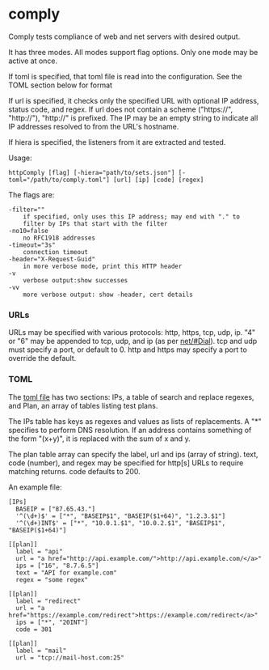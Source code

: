 # comply

Comply tests compliance of web and net servers with desired output.

It has three modes. All modes support flag options. Only one mode may be
active at once.

If toml is specified, that toml file is read into the configuration. See
the TOML section below for format

If url is specified, it checks only the specified URL with optional IP
address, status code, and regex. If url does not contain a scheme ("https://",
"http://"), "http://" is prefixed. The IP may be an empty string to indicate
all IP addresses resolved to from the URL's hostname.

If hiera is specified, the listeners from it are extracted and tested.

Usage:

	httpComply [flag] [-hiera="path/to/sets.json"] [-toml="/path/to/comply.toml"] [url] [ip] [code] [regex]

The flags are:

	-filter=""
		if specified, only uses this IP address; may end with "." to
		filter by IPs that start with the filter
	-no10=false
		no RFC1918 addresses
	-timeout="3s"
		connection timeout
	-header="X-Request-Guid"
		in more verbose mode, print this HTTP header
	-v
		verbose output:show successes
	-vv
		more verbose output: show -header, cert details

### URLs
URLs may be specified with various protocols: http, https, tcp,
udp, ip. "4" or "6" may be appended to tcp, udp, and ip (as per
[net/#Dial](http://golang.org/pkg/net/#Dial])). tcp and udp must specify a port,
or default to 0. http and https may specify a port to override the default.

### TOML
The [toml file](https://github.com/toml-lang/toml) has two sections: IPs,
a table of search and replace regexes, and Plan, an array of tables listing
test plans.

The IPs table has keys as regexes and values as lists of replacements. A
"*" specifies to perform DNS resolution. If an address contains something
of the form "(x+y)", it is replaced with the sum of x and y.

The plan table array can specify the label, url and ips (array of
string). text, code (number), and regex may be specified for http[s] URLs
to require matching returns. code defaults to 200.

An example file:

	[IPs]
	  BASEIP = ["87.65.43."]
	  '^(\d+)$' = ["*", "BASEIP$1", "BASEIP($1+64)", "1.2.3.$1"]
	  '^(\d+)INT$' = ["*", "10.0.1.$1", "10.0.2.$1", "BASEIP$1", "BASEIP($1+64)"]
	
	[[plan]]
	  label = "api"
	  url = "a href="http://api.example.com/">http://api.example.com/</a>"
	  ips = ["16", "8.7.6.5"]
	  text = "API for example.com"
	  regex = "some regex"
	
	[[plan]]
	  label = "redirect"
	  url = "a href="https://example.com/redirect">https://example.com/redirect</a>"
	  ips = ["*", "20INT"]
	  code = 301
	
	[[plan]]
	  label = "mail"
	  url = "tcp://mail-host.com:25"

